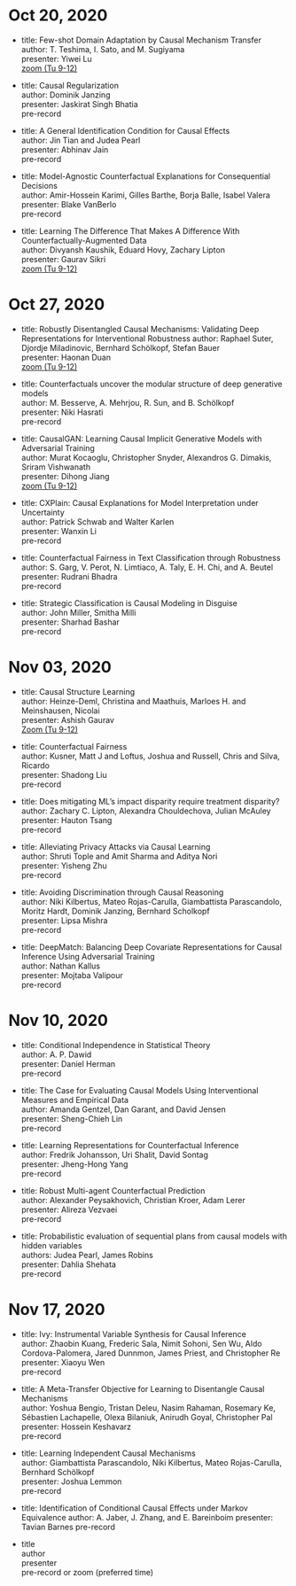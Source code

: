 # 	Oct 20, 2020	
 *  title:     Few-shot Domain Adaptation by Causal Mechanism Transfer   
    author:    T. Teshima, I. Sato, and M. Sugiyama    
    presenter: Yiwei Lu   
    <ins>zoom (Tu 9-12)</ins>                   

 *  title:     Causal Regularization        
    author:    Dominik Janzing       
    presenter: Jaskirat  Singh Bhatia            
    pre-record        
    
 *  title:   A General Identification Condition for Causal Effects             
    author: Jin Tian and Judea Pearl              
    presenter: Abhinav Jain              
    pre-record               
   
 *  title:     Model-Agnostic Counterfactual Explanations for Consequential Decisions  
    author:    Amir-Hossein Karimi, Gilles Barthe, Borja Balle, Isabel Valera            
    presenter: Blake VanBerlo   
    pre-record        
    
 *  title:     Learning The Difference That Makes A Difference With Counterfactually-Augmented Data  
    author:    Divyansh Kaushik, Eduard Hovy, Zachary Lipton     
    presenter: Gaurav Sikri     
    <ins>zoom (Tu 9-12)</ins>       
    
    
#	Oct 27, 2020				
 *  title:     Robustly Disentangled Causal Mechanisms: Validating Deep Representations for Interventional Robustness
    author:    Raphael Suter, Djordje Miladinovic, Bernhard Schölkopf, Stefan Bauer  
    presenter: Haonan Duan   
    <ins>zoom (Tu 9-12)</ins>       
   
 *  title:     Counterfactuals uncover the modular structure of deep generative models    
    author:    M. Besserve, A. Mehrjou, R. Sun, and B. Schölkopf          
    presenter: Niki Hasrati       
    pre-record                   
    
 *  title:     CausalGAN: Learning Causal Implicit Generative Models with Adversarial Training      
    author:    Murat Kocaoglu, Christopher Snyder, Alexandros G. Dimakis, Sriram Vishwanath        
    presenter: Dihong Jiang      
    <ins>zoom (Tu 9-12)</ins>       
    
 *  title:     CXPlain: Causal Explanations for Model Interpretation under Uncertainty                   
    author:    Patrick Schwab and Walter Karlen                  
    presenter: Wanxin Li                   
    pre-record       
    
 *  title:     Counterfactual Fairness in Text Classification through Robustness       
    author:    S. Garg, V. Perot, N. Limtiaco, A. Taly, E. H. Chi, and A. Beutel          
    presenter: Rudrani Bhadra        
    pre-record        

 *  title:     Strategic Classification is Causal Modeling in Disguise          
    author:    John Miller, Smitha Milli       
    presenter: Sharhad Bashar       
    pre-record          
    
    
#	Nov 03, 2020		
 *  title:     Causal Structure Learning        
    author:    Heinze-Deml, Christina and Maathuis, Marloes H. and Meinshausen, Nicolai            
    presenter: Ashish Gaurav        
    <ins>Zoom (Tu 9-12)</ins>              
    
 *  title:     Counterfactual Fairness       
    author:    Kusner, Matt J and Loftus, Joshua and Russell, Chris and Silva, Ricardo           
    presenter: Shadong Liu          
    pre-record          
    
 *  title:     Does mitigating ML’s impact disparity require treatment disparity?        
    author:    Zachary C. Lipton, Alexandra Chouldechova, Julian McAuley         
    presenter: Hauton Tsang        
    pre-record        
    
 *  title:     Alleviating Privacy Attacks via Causal Learning          
    author:    Shruti Tople and Amit Sharma and Aditya Nori        
    presenter: Yisheng Zhu          
    pre-record        
    
 *  title:     Avoiding Discrimination through Causal Reasoning        
    author:    Niki Kilbertus, Mateo Rojas-Carulla, Giambattista Parascandolo, Moritz Hardt, Dominik Janzing, Bernhard Scholkopf        
    presenter: Lipsa Mishra           
    pre-record            
    
 *  title:     DeepMatch: Balancing Deep Covariate Representations for Causal Inference Using Adversarial Training        
    author:    Nathan Kallus           
    presenter: Mojtaba Valipour          
    pre-record     
    
#	Nov 10, 2020			
 *  title:     Conditional Independence in Statistical Theory      
    author:    A. P. Dawid     
    presenter: Daniel Herman          
    pre-record              
    
 *  title:     The Case for Evaluating Causal Models Using Interventional Measures and Empirical Data       
    author:    Amanda Gentzel, Dan Garant, and David Jensen        
    presenter: Sheng-Chieh Lin        
    pre-record                     
    
 *  title:     Learning Representations for Counterfactual Inference       
    author:    Fredrik Johansson, Uri Shalit, David Sontag        
    presenter: Jheng-Hong Yang        
    pre-record        
   
 *  title:     Robust Multi-agent Counterfactual Prediction       
    author:    Alexander Peysakhovich, Christian Kroer, Adam Lerer        
    presenter: Alireza Vezvaei        
    pre-record        
    
 *  title:     Probabilistic evaluation of sequential plans from causal models with hidden variables        
    authors:   Judea Pearl, James Robins        
    presenter: Dahlia Shehata          
    pre-record       
    
#	Nov 17, 2020
 *  title:     Ivy: Instrumental Variable Synthesis for Causal Inference       
    author:    Zhaobin Kuang, Frederic Sala, Nimit Sohoni, Sen Wu, Aldo Cordova-Palomera, Jared Dunnmon, James Priest, and Christopher Re                   
    presenter: Xiaoyu Wen         
    pre-record       
   
 *  title: A Meta-Transfer Objective for Learning to Disentangle Causal Mechanisms             
    author: Yoshua Bengio, Tristan Deleu, Nasim Rahaman, Rosemary Ke, Sébastien Lachapelle, Olexa Bilaniuk, Anirudh Goyal, Christopher Pal            
    presenter: Hossein Keshavarz              
    pre-record             
    
 *  title:   Learning Independent Causal Mechanisms                           
    author:   Giambattista Parascandolo, Niki Kilbertus, Mateo Rojas-Carulla, Bernhard Schölkopf                   
    presenter:   Joshua Lemmon                
    pre-record             
   
 *  title: Identification of Conditional Causal Effects under Markov Equivalence
    author: A. Jaber, J. Zhang, and E. Bareinboim
    presenter: Tavian Barnes
    pre-record
    
 *  title   
    author   
    presenter      
    pre-record or zoom (preferred time)    
